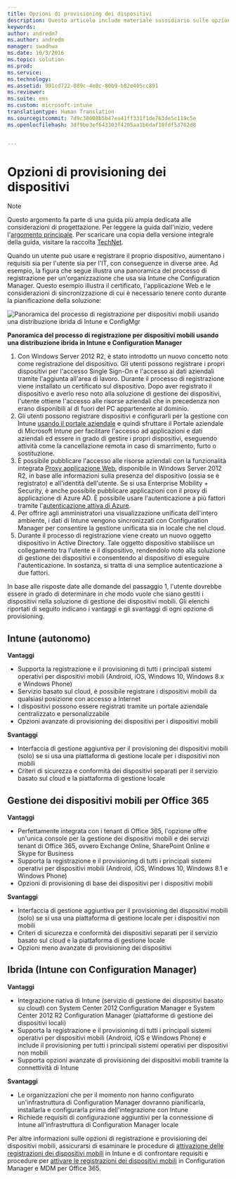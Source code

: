 ```yaml
---
title: Opzioni di provisioning dei dispositivi
description: Questo articolo include materiale sussidiario sulle opzioni di provisioning dei dispositivi per la pianificazione e la progettazione di una soluzione di gestione di dispositivi mobili tramite Enterprise Mobility + Security.
keywords: 
author: andredm7
ms.author: andredm
manager: swadhwa
ms.date: 10/3/2016
ms.topic: solution
ms.prod: 
ms.service: 
ms.technology: 
ms.assetid: 991cd722-089c-4e8c-80b9-b82e405cc891
ms.reviewer: 
ms.suite: ems
ms.custom: microsoft-intune
translationtype: Human Translation
ms.sourcegitcommit: 7d9c38008b5b47ea41ff331f1de763de5c119c5e
ms.openlocfilehash: 3df9be3ef643303f4205aa1b6daf18fdf53762d8


---
```


# <a name="device-provisioning-options"></a>Opzioni di provisioning dei dispositivi

>[!NOTE]
>Questo argomento fa parte di una guida più ampia dedicata alle considerazioni di progettazione. Per leggere la guida dall'inizio, vedere l'[argomento principale](mdm-design-considerations-guide.md). Per scaricare una copia della versione integrale della guida, visitare la raccolta [TechNet](https://gallery.technet.microsoft.com/Mobile-Device-Management-7d401582).

Quando un utente può usare e registrare il proprio dispositivo, aumentano i requisiti sia per l'utente sia per l'IT, con conseguenze in diverse aree. Ad esempio, la figura che segue illustra una panoramica del processo di registrazione per un'organizzazione che usa sia Intune che Configuration Manager. Questo esempio illustra il certificato, l'applicazione Web e le considerazioni di sincronizzazione di cui è necessario tenere conto durante la pianificazione della soluzione:

![Panoramica del processo di registrazione per dispositivi mobili usando una distribuzione ibrida di Intune e ConfigMgr](./media/MDM_Figure_04.png)

**Panoramica del processo di registrazione per dispositivi mobili usando una distribuzione ibrida in Intune e Configuration Manager**

1. Con <token>Windows Server 2012 R2, è stato introdotto un nuovo concetto noto come registrazione del dispositivo.  Gli utenti possono registrare i propri dispositivi per l'accesso Single Sign-On e l'accesso ai dati aziendali tramite l'aggiunta all'area di lavoro.  Durante il processo di registrazione viene installato un certificato sul dispositivo. Dopo aver registrato il dispositivo e averlo reso noto alla soluzione di gestione dei dispositivi, l'utente ottiene l'accesso alle risorse aziendali che in precedenza non erano disponibili al di fuori del PC appartenente al dominio.
2. Gli utenti possono registrare dispositivi e configurarli per la gestione con Intune [usando il portale aziendale](/Intune/deploy-use/enroll-devices-in-microsoft-intune) e quindi sfruttare il Portale aziendale di Microsoft Intune per facilitare l'accesso ad applicazioni e dati aziendali ed essere in grado di gestire i propri dispositivi, eseguendo attività come la cancellazione remota in caso di smarrimento, furto o sostituzione.
3. È possibile pubblicare l'accesso alle risorse aziendali con la funzionalità integrata [Proxy applicazione Web](https://technet.microsoft.com/library/dn584107.aspx), disponibile in Windows Server 2012 R2, in base alle informazioni sulla presenza del dispositivo (ossia se è registrato) e all'identità dell'utente. Se si usa Enterprise Mobility + Security, è anche possibile pubblicare applicazioni con il proxy di applicazione di Azure AD. È possibile usare l'autenticazione a più fattori tramite l'[autenticazione attiva di Azure](https://azure.microsoft.com/documentation/articles/multi-factor-authentication-get-started-cloud/).
4. Per offrire agli amministratori una visualizzazione unificata dell'intero ambiente, i dati di Intune vengono sincronizzati con Configuration Manager per consentire la gestione unificata sia in locale che nel cloud.
5. Durante il processo di registrazione viene creato un nuovo oggetto dispositivo in Active Directory.  Tale oggetto dispositivo stabilisce un collegamento tra l'utente e il dispositivo, rendendolo noto alla soluzione di gestione dei dispositivi e consentendo al dispositivo di eseguire l'autenticazione. In sostanza, si tratta di una semplice autenticazione a due fattori.

In base alle risposte date alle domande del passaggio 1, l'utente dovrebbe essere in grado di determinare in che modo vuole che siano gestiti i dispositivi nella soluzione di gestione dei dispositivi mobili. Gli elenchi riportati di seguito indicano i vantaggi e gli svantaggi di ogni opzione di provisioning.

## <a name="intune-standalone"></a>Intune (autonomo)

**Vantaggi**

- Supporta la registrazione e il provisioning di tutti i principali sistemi operativi per dispositivi mobili (Android, iOS, Windows 10, Windows 8.x e Windows Phone)
- Servizio basato sul cloud, è possibile registrare i dispositivi mobili da qualsiasi posizione con accesso a Internet
- I dispositivi possono essere registrati tramite un portale aziendale centralizzato e personalizzabile
- Opzioni avanzate di provisioning dei dispositivi per i dispositivi mobili

**Svantaggi**

- Interfaccia di gestione aggiuntiva per il provisioning dei dispositivi mobili (solo) se si usa una piattaforma di gestione locale per i dispositivi non mobili
- Criteri di sicurezza e conformità dei dispositivi separati per il servizio basato sul cloud e la piattaforma di gestione locale 

## <a name="mdm-for-office-365"></a>Gestione dei dispositivi mobili per Office 365

**Vantaggi**

- Perfettamente integrata con i tenant di Office 365, l'opzione offre un'unica console per la gestione dei dispositivi mobili e dei servizi tenant di Office 365, ovvero Exchange Online, SharePoint Online e Skype for Business
- Supporta la registrazione e il provisioning di tutti i principali sistemi operativi per dispositivi mobili (Android, iOS, Windows 10, Windows 8.1 e Windows Phone)
- Opzioni di provisioning di base dei dispositivi per i dispositivi mobili

**Svantaggi**

- Interfaccia di gestione aggiuntiva per il provisioning dei dispositivi mobili (solo) se si usa una piattaforma di gestione locale per i dispositivi non mobili
- Criteri di sicurezza e conformità dei dispositivi separati per il servizio basato sul cloud e la piattaforma di gestione locale
- Opzioni meno avanzate di provisioning dei dispositivi

## <a name="hybrid-intune-with-configmgr"></a>Ibrida (Intune con Configuration Manager)

**Vantaggi**

- Integrazione nativa di Intune (servizio di gestione dei dispositivi basato su cloud) con System Center 2012 Configuration Manager e System Center 2012 R2 Configuration Manager (piattaforme di gestione dei dispositivi locali)
- Supporta la registrazione e il provisioning di tutti i principali sistemi operativi per dispositivi mobili (Android, iOS e Windows Phone) e include il provisioning per tutti i principali sistemi operativi per dispositivi non mobili
- Supporta opzioni avanzate di provisioning dei dispositivi mobili tramite la connettività di Intune

**Svantaggi**

- Le organizzazioni che per il momento non hanno configurato un'infrastruttura di Configuration Manager dovranno pianificarla, installarla e configurarla prima dell'integrazione con Intune
- Richiede requisiti di configurazione aggiuntivi per la connessione di Intune all'infrastruttura di Configuration Manager locale

Per altre informazioni sulle opzioni di registrazione e provisioning dei dispositivi mobili, assicurarsi di esaminare le procedure di [attivazione delle registrazioni dei dispositivi mobili](/Intune/deploy-use/enroll-devices-in-microsoft-intune) in Intune e di confrontare requisiti e procedure per [attivare le registrazioni dei dispositivi mobili](https://technet.microsoft.com/library/jj884158.aspx) in Configuration Manager e MDM per Office 365.



<!--HONumber=Nov16_HO4-->


